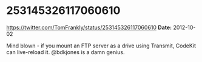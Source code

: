 # 253145326117060610
https://twitter.com/TomFrankly/status/253145326117060610
**Date:** 2012-10-02

Mind blown - if you mount an FTP server as a drive using Transmit, CodeKit can live-reload it. @bdkjones is a damn genius.
